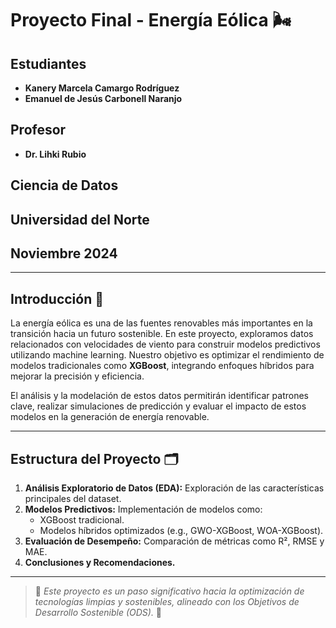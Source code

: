 # **Proyecto Final - Energía Eólica 🌬️**

## **Estudiantes**
- **Kanery Marcela Camargo Rodríguez**
- **Emanuel de Jesús Carbonell Naranjo**

## **Profesor**
- **Dr. Lihki Rubio**

## **Ciencia de Datos**
## **Universidad del Norte**
## **Noviembre 2024**

---

## **Introducción 📖**
La energía eólica es una de las fuentes renovables más importantes en la transición hacia un futuro sostenible. En este proyecto, exploramos datos relacionados con velocidades de viento para construir modelos predictivos utilizando machine learning. Nuestro objetivo es optimizar el rendimiento de modelos tradicionales como **XGBoost**, integrando enfoques híbridos para mejorar la precisión y eficiencia.

El análisis y la modelación de estos datos permitirán identificar patrones clave, realizar simulaciones de predicción y evaluar el impacto de estos modelos en la generación de energía renovable.

---

## **Estructura del Proyecto 🗂️**
1. **Análisis Exploratorio de Datos (EDA):** Exploración de las características principales del dataset.
2. **Modelos Predictivos:** Implementación de modelos como:
   - XGBoost tradicional.
   - Modelos híbridos optimizados (e.g., GWO-XGBoost, WOA-XGBoost).
3. **Evaluación de Desempeño:** Comparación de métricas como R², RMSE y MAE.
4. **Conclusiones y Recomendaciones.**

---

> 🌟 *Este proyecto es un paso significativo hacia la optimización de tecnologías limpias y sostenibles, alineado con los Objetivos de Desarrollo Sostenible (ODS).* 🌱
